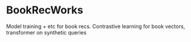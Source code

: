 # BookRecWorks
Model training + etc for book recs. Contrastive learning for book vectors, transformer on synthetic queries 
